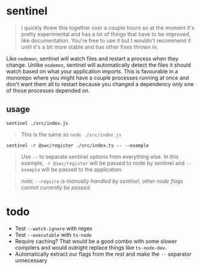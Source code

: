 # sentinel

> I quickly threw this together over a couple hours so at the moment it's pretty experimental and has a lot of things that have to be improved, like documentation. You're free to use it but I wouldn't recommend it until it's a bit more stable and has other fixes thrown in.

Like `nodemon`, sentinel will watch files and restart a process when they change. Unlike `nodemon`, sentinel will automatically detect the files it should watch based on what your application imports. This is favourable in a monorepo where you might have a couple processes running at once and don't want them all to restart because you changed a dependency only one of those processes depended on.

## usage

`sentinel ./src/index.js`

> This is the same as `node ./src/index.js`

`sentinel -r @swc/register ./src/index.ts -- --example`

> Use `--` to separate sentinel options from everything else. In this example, `-r @swc/register` will be passed to node by sentinel and `--example` will be passed to the application.

> _note: `--require` is manually handled by sentinel, other node flags cannot currently be passed._

# todo

- Test `--watch-ignore` with regex
- Test `--executable` with `ts-node`
- Require caching? That would be a good combo with some slower compilers and would outright replace things like `ts-node-dev`.
- Automatically extract our flags from the rest and make the `--` separator unnecessary
